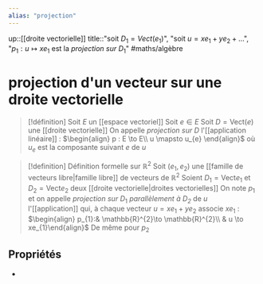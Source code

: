 ```yaml
---
alias: "projection"
---
```

up::[[droite vectorielle]]
title::"soit $D_{1}=Vect(e_{1})$", "soit $u=xe_{1}+ye_{2}+\dots$", "$p_{1}: u \mapsto xe_{1}$ est la _projection sur_ $D_{1}$"
#maths/algèbre 
# projection d'un vecteur sur une droite vectorielle

> [!définition]
> Soit $E$ un [[espace vectoriel]]
> Soit $e \in E$
> Soit $D = \text{Vect}(e)$ une [[droite vectorielle]]
> On appelle _projection sur_ $D$ l'[[application linéaire]] :
> $\begin{align} p : E \to E\\ u \mapsto u_{e} \end{align}$
> où $u_{e}$ est la composante suivant $e$ de $u$

> [!definition] Définition formelle sur $\mathbb{R}^{2}$
> Soit $(e_{1}, e_{2})$ une [[famille de vecteurs libre|famille libre]] de vecteurs de $\mathbb{R}^{2}$
> Soient $D_{1}=\text{Vect}e_{1}$ et $D_{2}=\text{Vect}e_{2}$ deux [[droite vectorielle|droites vectorielles]]
> On note $p_{1}$ et on appelle _projection sur_ $D_{1}$ _parallèlement à $D_{2}$_ de $u$ l'[[application]] qui, à chaque vecteur $u=xe_{1}+ye_{2}$ associe $xe_{1}$ :
> $\begin{align} p_{1}:& \mathbb{R}^{2}\to \mathbb{R}^{2}\\ & u \to xe_{1}\end{align}$
De même pour $p_{2}$



## Propriétés

 - 